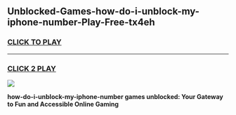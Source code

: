 
## Unblocked-Games-how-do-i-unblock-my-iphone-number-Play-Free-tx4eh
<h3>
<a href="https://premium76.site?title=how-do-i-unblock-my-iphone-number&ref=18A1">CLICK TO PLAY</a></h3>
<hr>

<h3>
<a href="https://premium76.site?title=how-do-i-unblock-my-iphone-number&ref=18A1">CLICK 2 PLAY</a>
  
</h3>

<a href="https://premium76.site?title=how-do-i-unblock-my-iphone-number&ref=18A1"><img src="https://clearcache.store/games.png"></a>


**how-do-i-unblock-my-iphone-number games unblocked: Your Gateway to Fun and Accessible Online Gaming**
